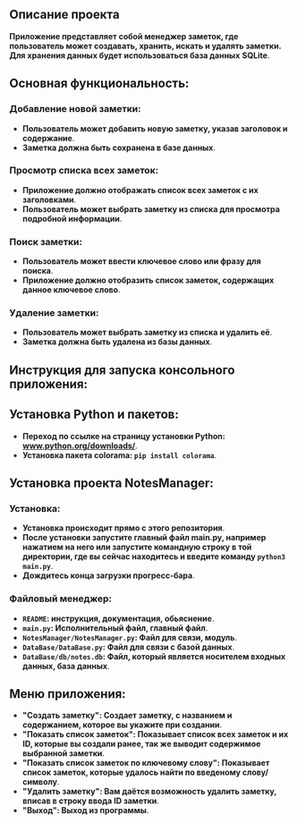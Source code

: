 ## Описание проекта
__Приложение представляет собой менеджер заметок, где пользователь может создавать, хранить, искать и удалять заметки. Для хранения данных будет использоваться база данных__ **SQLite**.


## Основная функциональность:

### Добавление новой заметки:
- __Пользователь может добавить новую заметку, указав заголовок и содержание__.
- __Заметка должна быть сохранена в базе данных__.
### Просмотр списка всех заметок:
- __Приложение должно отображать список всех заметок с их заголовками__.
- __Пользователь может выбрать заметку из списка для просмотра подробной информации__.

### Поиск заметки:
- __Пользователь может ввести ключевое слово или фразу для поиска__.
- __Приложение должно отобразить список заметок, содержащих данное ключевое слово__.

### Удаление заметки:
- __Пользователь может выбрать заметку из списка и удалить её__.
- __Заметка должна быть удалена из базы данных__.

## Инструкция для запуска консольного приложения:

## Установка Python и пакетов:

- __Переход по ссылке на страницу установки Python: www.python.org/downloads/__.
- __Установка пакета colorama: `pip install colorama`__.

## Установка проекта NotesManager:

### Установка:
- __Установка происходит прямо с этого репозитория__.
- __После установки запустите главный файл main.py, например нажатием на него или запустите командную строку в той директории, где вы сейчас находитесь и введите команду `python3 main.py`__.
- __Дождитесь конца загрузки прогресс-бара__.

### Файловый менеджер:
- __`README`: инструкция, документация, обьяснение__.
- __`main.py`: Исполнительный файл, главный файл__.
- __`NotesManager/NotesManager.py`: Файл для связи, модуль__.
- __`DataBase/DataBase.py`: Файл для связи с базой данных__.
- __`DataBase/db/notes.db`: Файл, который является носителем входных данных, база данных__.

## Меню приложения:

- __"Создать заметку": Создает заметку, с названием и содержанием, которое вы укажите при создании__.
- __"Показать список заметок": Показывает список всех заметок и их ID, которые вы создали ранее, так же выводит содержимое выбранной заметки__.
- __"Показать список заметок по ключевому слову": Показывает список заметок, которые удалось найти по введеному слову/символу__.
- __"Удалить заметку": Вам даётся возможность удалить заметку, вписав в строку ввода ID заметки__.
- __"Выход": Выход из программы__.








